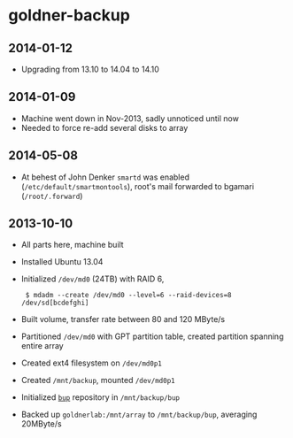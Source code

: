# goldner-backup

## 2014-01-12
 * Upgrading from 13.10 to 14.04 to 14.10

## 2014-01-09
 * Machine went down in Nov-2013, sadly unnoticed until now
 * Needed to force re-add several disks to array

## 2014-05-08
 * At behest of John Denker `smartd` was enabled
   (`/etc/default/smartmontools`), root's mail forwarded to bgamari (`/root/.forward`)

## 2013-10-10

 * All parts here, machine built
 * Installed Ubuntu 13.04
 * Initialized `/dev/md0` (24TB) with RAID 6,

        $ mdadm --create /dev/md0 --level=6 --raid-devices=8 /dev/sd[bcdefghi]

 * Built volume, transfer rate between 80 and 120 MByte/s
 * Partitioned `/dev/md0` with GPT partition table, created partition
   spanning entire array
 * Created ext4 filesystem on `/dev/md0p1`
 * Created `/mnt/backup`, mounted `/dev/md0p1`
 * Initialized [`bup`](http://github.com/bup/bup) repository in `/mnt/backup/bup`
 * Backed up `goldnerlab:/mnt/array` to `/mnt/backup/bup`, averaging 20MByte/s

